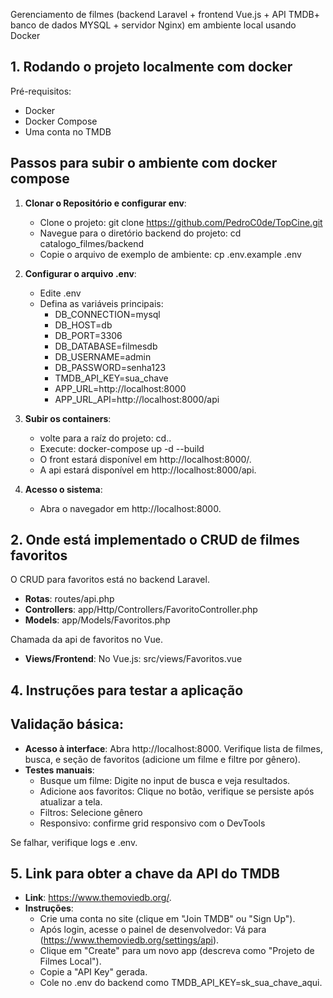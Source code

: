 
Gerenciamento de filmes (backend Laravel + frontend Vue.js + API TMDB​ + banco de dados MYSQL + servidor Nginx) em ambiente local usando Docker

## 1. Rodando o projeto localmente com docker

Pré-requisitos:
- Docker
- Docker Compose
- Uma conta no TMDB

## Passos para subir o ambiente com docker compose

1. **Clonar o Repositório e configurar env**:
   - Clone o projeto: git clone https://github.com/PedroC0de/TopCine.git
   - Navegue para o diretório backend do projeto: cd catalogo_filmes/backend
   - Copie o arquivo de exemplo de ambiente: cp .env.example .env

2. **Configurar o arquivo .env**:
   - Edite .env
   - Defina as variáveis principais:
     - DB_CONNECTION=mysql
     - DB_HOST=db
     - DB_PORT=3306
     - DB_DATABASE=filmesdb 
     - DB_USERNAME=admin
     - DB_PASSWORD=senha123
     - TMDB_API_KEY=sua_chave
     - APP_URL=http://localhost:8000
     - APP_URL_API=http://localhost:8000/api

3. **Subir os containers**:
   - volte para a raíz do projeto: cd..
   - Execute: docker-compose up -d --build
   - O front estará disponível em http://localhost:8000/.
   - A api estará disponível em http://localhost:8000/api.

5. **Acesso o sistema**:
   - Abra o navegador em http://localhost:8000.

## 2. Onde está implementado o CRUD de filmes favoritos

O CRUD para favoritos está no backend Laravel.

- **Rotas**: routes/api.php
- **Controllers**: app/Http/Controllers/FavoritoController.php
- **Models**: app/Models/Favoritos.php

Chamada da api de favoritos no Vue.
- **Views/Frontend**: No Vue.js: src/views/Favoritos.vue

## 4. Instruções para testar a aplicação

## Validação básica:
- **Acesso à interface**: Abra http://localhost:8000. Verifique lista de filmes, busca, e seção de favoritos (adicione um filme e filtre por gênero).
- **Testes manuais**:
  - Busque um filme: Digite no input de busca e veja resultados.
  - Adicione aos favoritos: Clique no botão, verifique se persiste após atualizar a tela.
  - Filtros: Selecione gênero
  - Responsivo:  confirme grid responsivo com o DevTools

Se falhar, verifique logs e .env.

## 5. Link para obter a chave da API do TMDB

- **Link**: https://www.themoviedb.org/.
- **Instruções**:
  - Crie uma conta no site (clique em "Join TMDB" ou "Sign Up").
  - Após login, acesse o painel de desenvolvedor: Vá para (https://www.themoviedb.org/settings/api).
  - Clique em "Create" para um novo app (descreva como "Projeto de Filmes Local").
  - Copie a "API Key" gerada.
  - Cole no .env do backend como TMDB_API_KEY=sk_sua_chave_aqui.
  
